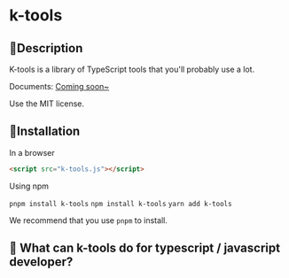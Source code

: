 # k-tools

## 📌Description

K-tools is a library of TypeScript tools that you'll probably use a lot.

Documents: <a href="#">Coming soon~</a>

Use the MIT license.

## 🎠Installation

In a browser

```html
<script src="k-tools.js"></script>
```

Using npm

`pnpm install k-tools`
`npm install k-tools`
`yarn add k-tools`

We recommend that you use `pnpm` to install.

## 📜 What can k-tools do for typescript / javascript developer?
